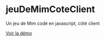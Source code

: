 # jeuDeMimCoteClient
Un jeu de Mim codé en javascript, côté client

[Voir la démo](https://bensoille.github.io/W02_JavaScript_clientside_mim_game/)
